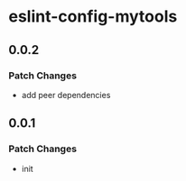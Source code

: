 # eslint-config-mytools

## 0.0.2

### Patch Changes

- add peer dependencies

## 0.0.1

### Patch Changes

- init

